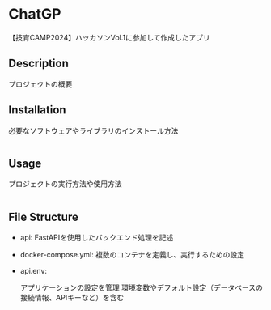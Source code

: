 # ChatGP
【技育CAMP2024】ハッカソンVol.1に参加して作成したアプリ

## Description
プロジェクトの概要

## Installation
必要なソフトウェアやライブラリのインストール方法

```bash

```

## Usage
プロジェクトの実行方法や使用方法

```bash

```

## File Structure

- api:
  FastAPIを使用したバックエンド処理を記述

- docker-compose.yml:
  複数のコンテナを定義し、実行するための設定

- api.env:
  
    アプリケーションの設定を管理
    環境変数やデフォルト設定（データベースの接続情報、APIキーなど）を含む